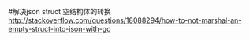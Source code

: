 #解决json struct 空结构体的转换
http://stackoverflow.com/questions/18088294/how-to-not-marshal-an-empty-struct-into-json-with-go
